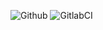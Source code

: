 ![Github](https://github.com/zearkiatos/php-poo-web/actions/workflows/action.yml/badge.svg)
![GitlabCI](https://gitlab.com/caprilespe/php-poo-web/badges/develop/pipeline.svg)


